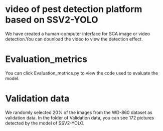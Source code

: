 # video of pest detection platform based on SSV2-YOLO
We have created a human-computer interface for SCA image or video detection.You can dounload the video to view the detection effect.

# Evaluation_metrics
You can click Evaluation_metrics.py to view the code used to evaluate the model.

# Validation data
We randomly selected 20% of the images from the WD-860 dataset as validation data. In the folder of Validation data, you can see 172 pictures detected by the model of SSV2-YOLO.
